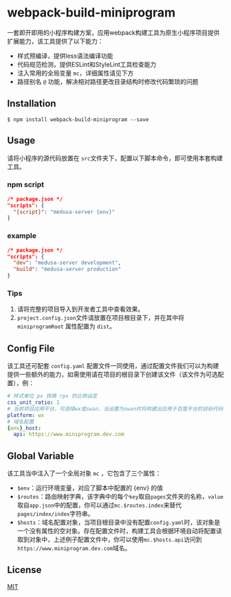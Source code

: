 # webpack-build-miniprogram

一套即开即用的小程序构建方案，应用webpack构建工具为原生小程序项目提供扩展能力，该工具提供了以下能力：

* 样式预编译，提供less语法编译功能
* 代码规范检测，提供ESLint和StyleLint工具检查能力
* 注入常用的全局变量 `mc`，详细属性请见下方
* 路径别名 `@` 功能，解决相对路径更改目录结构时修改代码繁琐的问题

## Installation

```shell
$ npm install webpack-build-miniprogram --save
```

## Usage

请将小程序的源代码放置在 `src`文件夹下，配置以下脚本命令，即可使用本套构建工具。

### npm script

```json
/* package.json */
"scripts": {
  "{script}": "medusa-server {env}"
}
```

### example

```json
/* package.json */
"scripts": {
  "dev": "medusa-server development",
  "build": "medusa-server production"
}
```

### Tips

1. 请将完整的项目导入到开发者工具中查看效果。
2. `project.config.json`文件请放置在项目根目录下，并在其中将 `miniprogramRoot` 属性配置为 `dist`。

## Config File

该工具还可配套 `config.yaml` 配置文件一同使用，通过配置文件我们可以为构建提供一些额外的能力，如需使用请在项目的根目录下创建该文件（该文件为可选配置），例：

```yaml
# 样式单位 px 转换 rpx 的比例设定
css_unit_ratio: 1
# 当前项目应用平台，可选择wx或swan，当设置为swan时将构建出应用于百度平台的目标代码
platform: wx
# 域名配置
{env}_host:
  api: https://www.miniprogram.dev.com
```

## Global Variable

该工具当中注入了一个全局对象 `mc` ，它包含了三个属性：

* `$env`：运行环境变量，对应了脚本中配置的 {env} 的值
* `$routes`：路由映射字典，该字典中的每个`key`取自`pages`文件夹的名称，`value`取自`app.json`中的配置，你可以通过`mc.$routes.index`来替代`pages/index/index`字符串。
* `$hosts`：域名配置对象，当项目根目录中没有配置`config.yaml`时，该对象是一个没有属性的空对象。存在配置文件时，构建工具会根据环境自动将配置读取到对象中，上述例子配置文件中，你可以使用`mc.$hosts.api`访问到`https://www.miniprogram.dev.com`域名。

## License

[MIT](https://github.com/Oc-master/webpack-build-miniprogram/blob/master/LICENSE)
